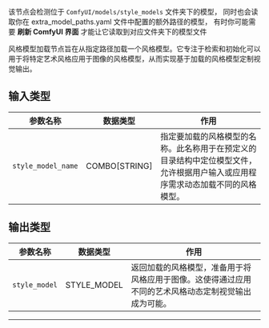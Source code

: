 该节点会检测位于 `ComfyUI/models/style_models` 文件夹下的模型，
同时也会读取你在 extra_model_paths.yaml 文件中配置的额外路径的模型，
有时你可能需要 **刷新 ComfyUI 界面** 才能让它读取到对应文件夹下的模型文件

风格模型加载节点旨在从指定路径加载一个风格模型。它专注于检索和初始化可以用于将特定艺术风格应用于图像的风格模型，从而实现基于加载的风格模型定制视觉输出。

## 输入类型
| 参数名称 | 数据类型 | 作用 |
| --- | --- | --- |
| `style_model_name` | COMBO[STRING] | 指定要加载的风格模型的名称。此名称用于在预定义的目录结构中定位模型文件，允许根据用户输入或应用程序需求动态加载不同的风格模型。 |

## 输出类型
| 参数名称 | 数据类型 | 作用 |
| --- | --- | --- |
| `style_model` | STYLE_MODEL | 返回加载的风格模型，准备用于将风格应用于图像。这使得通过应用不同的艺术风格动态定制视觉输出成为可能。 |
---